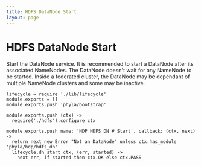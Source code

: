 ```yaml
---
title: HDFS DataNode Start
layout: page
---
```


# HDFS DataNode Start

Start the DataNode service. It is recommended to start a DataNode after its associated 
NameNodes. The DataNode doesn't wait for any NameNode to be started. Inside a 
federated cluster, the DataNode may be dependant of multiple NameNode clusters 
and some may be inactive.

    lifecycle = require './lib/lifecycle'
    module.exports = []
    module.exports.push 'phyla/bootstrap'

    module.exports.push (ctx) ->
      require('./hdfs').configure ctx

    module.exports.push name: 'HDP HDFS DN # Start', callback: (ctx, next) ->
      return next new Error "Not an DataNode" unless ctx.has_module 'phyla/hdp/hdfs_dn'
      lifecycle.dn_start ctx, (err, started) ->
        next err, if started then ctx.OK else ctx.PASS